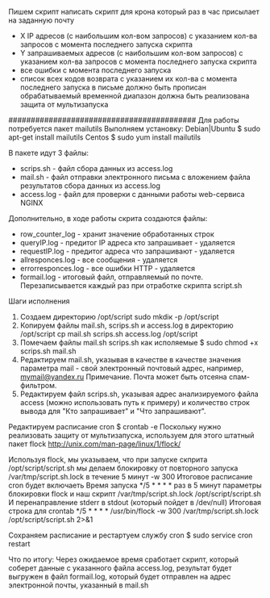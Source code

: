 Пишем скрипт
написать скрипт для крона
который раз в час присылает на заданную почту
- X IP адресов (с наибольшим кол-вом запросов) с указанием кол-ва запросов c момента последнего запуска скрипта
- Y запрашиваемых адресов (с наибольшим кол-вом запросов) с указанием кол-ва запросов c момента последнего запуска скрипта
- все ошибки c момента последнего запуска
- список всех кодов возврата с указанием их кол-ва с момента последнего запуска
в письме должно быть прописан обрабатываемый временной диапазон
должна быть реализована защита от мультизапуска

##########################################
Для работы потребуется пакет mailutils
Выполняем установку: 
Debian|Ubuntu 
$ sudo apt-get install mailutils
Centos
$ sudo yum install mailutils

В пакете идут 3 файлы:
- scrips.sh - файл сбора данных из access.log
- mail.sh - файл отправки электронного письма с вложением файла результатов сбора данных из access.log
- access.log - файл для проверки с данными работы web-сервиса NGINX

Дополнительно, в ходе работы скрита создаются файлы:
- row_counter_log - хранит значение обработанных строк
- queryIP.log - предитог IP адреса кто запрашивает - удаляется
- requestIP.log - предитог адреса что запрашивают - удаляется
- allresponces.log - все сообщения - удаляется
- errorresponces.log - все ошибки HTTP - удаляется
- formail.log - итоговый файл, отправляемый по почте. Перезаписывается каждый раз при отработке скрипта script.sh

Шаги исполнения
1. Создаем директорию /opt/script
sudo mkdiк -p /opt/script
2. Копируем файлы mail.sh, scrips.sh и access.log в директорию /opt/script
cp mail.sh scrips.sh access.log /opt/script
3. Помечаем файлы mail.sh scrips.sh как исполяемые
$ sudo chmod +x scrips.sh mail.sh
4. Редактируем mail.sh, указывая в качестве в качестве значения параметра mail - свой электронный почтовый адрес, например, mymail@yandex.ru
Примечание. Почта может быть отсеяна спам-фильтром.
5. Редактируем файл scrips.sh, указывая адрес анализируемого файла access (можно использовать путь к примеру) и количество строк вывода для "Кто запрашивает" и  "Что запрашивают".

Редактируем расписание cron
$ crontab -e
Поскольку нужно реализовать защиту от мультизапуска, используем для этого штатный пакет flock
http://unix.com/man-page/linux/1/flock/

Используя flock, мы указываем, что при запуске скприта /opt/script/script.sh мы делаем блокировку от повторного запуска /var/tmp/script.sh.lock в течение 5 минут -w 300
Итоговое расписание cron будет включаеть 
Время запуска 
*/5 * * * * раз в 5 минут
параметры блокировки flock и наш скрипт
/var/tmp/script.sh.lock /opt/script/script.sh 
И перенаправление stderr в stdout (который пойдет в /dev/null)
Итоговая строка для crontab
*/5 * * * *  /usr/bin/flock -w 300 /var/tmp/script.sh.lock /opt/script/script.sh 2>&1

Сохраняем расписание и рестартуем службу cron
$ sudo service cron restart

Что по итогу:
Через ожидаемое время сработает скрипт, который соберет данные с указанного файла access.log, результат будет выгружен в файл formail.log, который будет отправлен на адрес электронной почты, указанный в mail.sh




